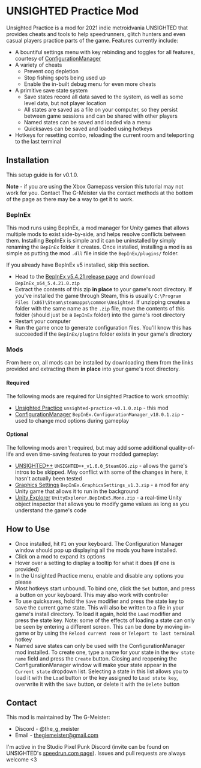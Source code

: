 # UNSIGHTED Practice Mod
Unsighted Practice is a mod for 2021 indie metroidvania UNSIGHTED that provides cheats and tools to help speedrunners, glitch hunters and even casual players practice parts of the game. Features currently include:
* A bountiful settings menu with key rebinding and toggles for all features, courtesy of [ConfigurationManager](https://github.com/BepInEx/BepInEx.ConfigurationManager)
* A variety of cheats
    * Prevent cog depletion
    * Stop fishing spots being used up
    * Enable the in-built debug menu for even more cheats
* A primitive save state system
    * Save states record all data saved to the system, as well as some level data, but not player location
    * All states are saved as a file on your computer, so they persist between game sessions and can be shared with other players
    * Named states can be saved and loaded via a menu
    * Quicksaves can be saved and loaded using hotkeys
* Hotkeys for resetting combo, reloading the current room and teleporting to the last terminal

## Installation

This setup guide is for v0.1.0.

__Note__ - if you are using the Xbox Gamepass version this tutorial may not work for you. Contact The G-Meister via the contact methods at the bottom of the page as there may be a way to get it to work.

### BepInEx

This mod runs using BepInEx, a mod manager for Unity games that allows multiple mods to exist side-by-side, and helps resolve conflicts between them. Installing BepInEx is simple and it can be uninstalled by simply renaming the `BepInEx` folder it creates. Once installed, installing a mod is as simple as putting the mod `.dll` file inside the `BepInEx/plugins/` folder.

If you already have BepInEx v5 installed, skip this section.
* Head to the [BepInEx v5.4.21 release page](https://github.com/BepInEx/BepInEx/releases/tag/v5.4.21) and download `BepInEx_x64_5.4.21.0.zip`
* Extract the contents of this zip __in place__ to your game's root directory. If you've installed the game through Steam, this is usually `C:\Program Files (x86)\Steam\steamapps\common\Unsighted`. If unzipping creates a folder with the same name as the `.zip` file, move the contents of this folder (should just be a `BepInEx` folder) into the game's root directory
* Restart your computer
* Run the game once to generate configuration files. You'll know this has succeeded if the `BepInEx/plugins` folder exists in your game's directory

### Mods

From here on, all mods can be installed by downloading them from the links provided and extracting them __in place__ into your game's root directory.

#### Required

The following mods are required for Unsighted Practice to work smoothly:

* [Unsighted Practice](https://github.com/TheG-Meister/unsighted-practice/releases/tag/v0.1.0) `unsighted-practice-v0.1.0.zip` - this mod
* [ConfigurationManager](https://github.com/BepInEx/BepInEx.ConfigurationManager/releases/tag/v18.0.1) `BepInEx.ConfigurationManager_v18.0.1.zip` - used to change mod options during gameplay

#### Optional

The following mods aren't required, but may add some additional quality-of-life and even time-saving features to your modded gameplay:

* [UNSIGHTED++](https://github.com/Vheos/Mods.UNSIGHTED/releases/tag/v1.6.0) `UNSIGHTED++_v1.6.0_SteamGOG.zip` - allows the game's intros to be skipped. May conflict with some of the changes in here, it hasn't actually been tested
* [Graphics Settings](https://github.com/BepInEx/BepInEx.GraphicsSettings/releases/tag/v1.3) `BepInEx.GraphicsSettings_v1.3.zip` - a mod for any Unity game that allows it to run in the background
* [Unity Explorer](https://github.com/sinai-dev/UnityExplorer/releases/tag/4.9.0) `UnityExplorer.BepInEx5.Mono.zip` - a real-time Unity object inspector that allows you to modify game values as long as you understand the game's code

## How to Use

* Once installed, hit `F1` on your keyboard. The Configuration Manager window should pop up displaying all the mods you have installed.
* Click on a mod to expand its options
* Hover over a setting to display a tooltip for what it does (if one is provided)
* In the Unsighted Practice menu, enable and disable any options you please
* Most hotkeys start unbound. To bind one, click the `Set` button, and press a button on your keyboard. This may also work with controller
* To use quicksaves, hold the `Save` modifier and press the state key to save the current game state. This will also be written to a file in your game's install directory. To load it again, hold the `Load` modifier and press the state key. Note: some of the effects of loading a state can only be seen by entering a different screen. This can be done by moving in-game or by using the `Reload current room` or `Teleport to last terminal` hotkey
* Named save states can only be used with the ConfigurationManager mod installed. To create one, type a name for your state in the `New state name` field and press the `Create` button. Closing and reopening the ConfigurationManager window will make your state appear in the `Current state` dropdown list. Selecting a state in this list allows you to load it with the `Load` button or the key assigned to `Load state key`, overwrite it with the `Save` button, or delete it with the `Delete` button

## Contact

This mod is maintained by The G-Meister:
* Discord - @the_g_meister
* Email - [thegiemeister@gmail.com](mailto:thegiemeister@gmail.com)

I'm active in the Studio Pixel Punk Discord (invite can be found on UNSIGHTED's [speedrun.com page](https://www.speedrun.com/unsighted)). Issues and pull requests are always welcome \<3